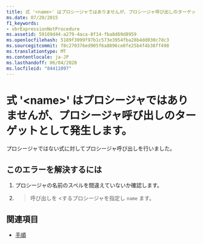 ```yaml
---
title: 式 '<name>' はプロシージャではありませんが、プロシージャ呼び出しのターゲットとして発生します。
ms.date: 07/20/2015
f1_keywords:
- vbrExpressionNotProcedure
ms.assetid: 59169d44-a279-4aca-8f14-fba8d69d8959
ms.openlocfilehash: 5189f3099f97b1c573e3954fba28b4dd030c7dc3
ms.sourcegitcommit: f8c270376ed905f6a8896ce0fe25b4f4b38ff498
ms.translationtype: MT
ms.contentlocale: ja-JP
ms.lasthandoff: 06/04/2020
ms.locfileid: "84411097"
---
```

# <a name="expression-name-is-not-a-procedure-but-occurs-as-the-target-of-a-procedure-call"></a>式 '\<name>' はプロシージャではありませんが、プロシージャ呼び出しのターゲットとして発生します。
プロシージャではない式に対してプロシージャ呼び出しを行いました。  
  
## <a name="to-correct-this-error"></a>このエラーを解決するには  
  
1. プロシージャの名前のスペルを間違えていないか確認します。  
  
2. > 呼び出しを <するプロシージャを指定し `name` ます。  
  
## <a name="see-also"></a>関連項目

- [手順](../programming-guide/language-features/procedures/index.md)
